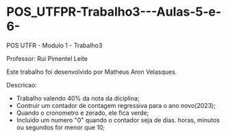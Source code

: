 # POS_UTFPR-Trabalho3---Aulas-5-e-6-

POS UTFR - Modulo 1 - Trabalho3

Professor: Rui Pimentel Leite

Este trabalho foi desenvolvido por Matheus Aron Velasques.

Descricao:

- Trabalho valendo 40% da nota da diciplina;
- Contruir um contador de contagem regressiva para o ano novo(2023);
- Quando o cronometro e zerado, ele fica verde;
- Incluido um numero "0" quando o contador seja de dias. horas, minutos ou segundos for menor que 10;
